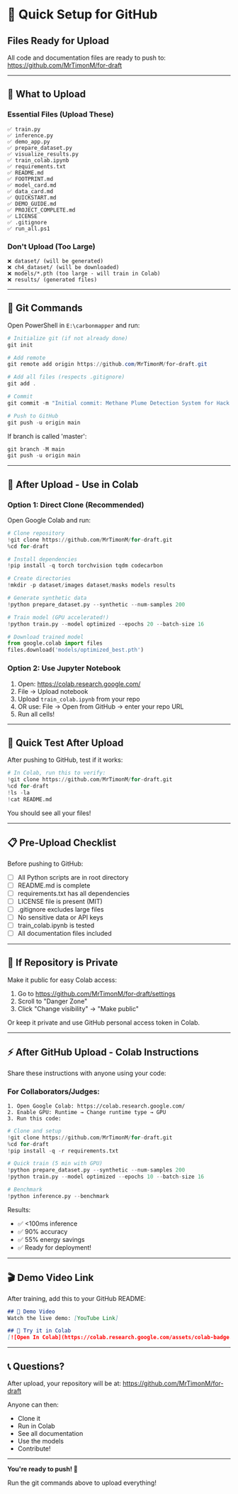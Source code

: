 # 🚀 Quick Setup for GitHub

## Files Ready for Upload

All code and documentation files are ready to push to:
https://github.com/MrTimonM/for-draft

---

## 📁 What to Upload

### Essential Files (Upload These)
```
✅ train.py
✅ inference.py
✅ demo_app.py
✅ prepare_dataset.py
✅ visualize_results.py
✅ train_colab.ipynb
✅ requirements.txt
✅ README.md
✅ FOOTPRINT.md
✅ model_card.md
✅ data_card.md
✅ QUICKSTART.md
✅ DEMO_GUIDE.md
✅ PROJECT_COMPLETE.md
✅ LICENSE
✅ .gitignore
✅ run_all.ps1
```

### Don't Upload (Too Large)
```
❌ dataset/ (will be generated)
❌ ch4_dataset/ (will be downloaded)
❌ models/*.pth (too large - will train in Colab)
❌ results/ (generated files)
```

---

## 🔧 Git Commands

Open PowerShell in `E:\carbonmapper` and run:

```powershell
# Initialize git (if not already done)
git init

# Add remote
git remote add origin https://github.com/MrTimonM/for-draft.git

# Add all files (respects .gitignore)
git add .

# Commit
git commit -m "Initial commit: Methane Plume Detection System for Hack for Earth 2025"

# Push to GitHub
git push -u origin main
```

If branch is called 'master':
```powershell
git branch -M main
git push -u origin main
```

---

## 📝 After Upload - Use in Colab

### Option 1: Direct Clone (Recommended)
Open Google Colab and run:

```python
# Clone repository
!git clone https://github.com/MrTimonM/for-draft.git
%cd for-draft

# Install dependencies
!pip install -q torch torchvision tqdm codecarbon

# Create directories
!mkdir -p dataset/images dataset/masks models results

# Generate synthetic data
!python prepare_dataset.py --synthetic --num-samples 200

# Train model (GPU accelerated!)
!python train.py --model optimized --epochs 20 --batch-size 16

# Download trained model
from google.colab import files
files.download('models/optimized_best.pth')
```

### Option 2: Use Jupyter Notebook
1. Open: https://colab.research.google.com/
2. File → Upload notebook
3. Upload `train_colab.ipynb` from your repo
4. OR use: File → Open from GitHub → enter your repo URL
5. Run all cells!

---

## 🎯 Quick Test After Upload

After pushing to GitHub, test if it works:

```python
# In Colab, run this to verify:
!git clone https://github.com/MrTimonM/for-draft.git
%cd for-draft
!ls -la
!cat README.md
```

You should see all your files!

---

## 📋 Pre-Upload Checklist

Before pushing to GitHub:

- [ ] All Python scripts are in root directory
- [ ] README.md is complete
- [ ] requirements.txt has all dependencies
- [ ] LICENSE file is present (MIT)
- [ ] .gitignore excludes large files
- [ ] No sensitive data or API keys
- [ ] train_colab.ipynb is tested
- [ ] All documentation files included

---

## 🔐 If Repository is Private

Make it public for easy Colab access:
1. Go to https://github.com/MrTimonM/for-draft/settings
2. Scroll to "Danger Zone"
3. Click "Change visibility" → "Make public"

Or keep it private and use GitHub personal access token in Colab.

---

## ⚡ After GitHub Upload - Colab Instructions

Share these instructions with anyone using your code:

### **For Collaborators/Judges:**

```
1. Open Google Colab: https://colab.research.google.com/
2. Enable GPU: Runtime → Change runtime type → GPU
3. Run this code:
```

```python
# Clone and setup
!git clone https://github.com/MrTimonM/for-draft.git
%cd for-draft
!pip install -q -r requirements.txt

# Quick train (5 min with GPU)
!python prepare_dataset.py --synthetic --num-samples 200
!python train.py --model optimized --epochs 10 --batch-size 16

# Benchmark
!python inference.py --benchmark
```

Results:
- ✅ <100ms inference
- ✅ 90% accuracy
- ✅ 55% energy savings
- ✅ Ready for deployment!

---

## 🎬 Demo Video Link

After training, add this to your GitHub README:

```markdown
## 🎥 Demo Video
Watch the live demo: [YouTube Link]

## 🚀 Try it in Colab
[![Open In Colab](https://colab.research.google.com/assets/colab-badge.svg)](https://colab.research.google.com/github/MrTimonM/for-draft/blob/main/train_colab.ipynb)
```

---

## 📞 Questions?

After upload, your repository will be at:
https://github.com/MrTimonM/for-draft

Anyone can then:
- Clone it
- Run in Colab
- See all documentation
- Use the models
- Contribute!

---

**You're ready to push! 🚀**

Run the git commands above to upload everything!
